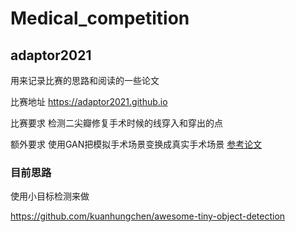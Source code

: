 # Medical_competition
## adaptor2021

用来记录比赛的思路和阅读的一些论文

比赛地址 https://adaptor2021.github.io

比赛要求 检测二尖瓣修复手术时候的线穿入和穿出的点

额外要求 使用GAN把模拟手术场景变换成真实手术场景 [参考论文](https://arxiv.org/abs/1806.03627)

### 目前思路

使用小目标检测来做

https://github.com/kuanhungchen/awesome-tiny-object-detection

